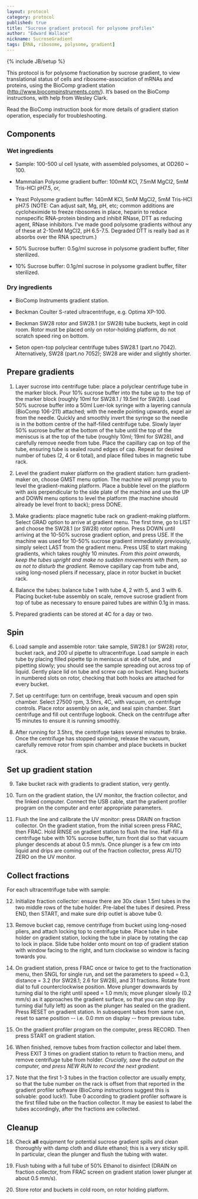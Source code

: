 ```yaml
---
layout: protocol
category: protocol
published: true
title: "Sucrose gradient protocol for polysome profiles"
author: "Edward Wallace"
nickname: SucroseGradient
tags: [RNA, ribosome, polysome, gradient]
---
```

{% include JB/setup %}

This protocol is for polysome fractionation by sucrose gradient, to view
translational status of cells and ribosome-association of mRNAs and
proteins, using the BioComp gradient station
(http://www.biocompinstruments.com/). It’s based on the BioComp
instructions, with help from Wesley Clark.

Read the BioComp instruction book for more details of gradient station 
operation, especially for troubleshooting.


## Components ##

### Wet ingredients ###

-   Sample: 100-500 ul cell lysate, with assembled
    polysomes, at OD260 ~ 100.

-   Mammalian Polysome gradient buffer: 100mM KCl, 7.5mM MgCl2, 5mM
    Tris-HCl pH7.5, or,

-   Yeast Polysome gradient buffer: 140mM KCl, 5mM MgCl2, 5mM Tris-HCl pH7.5
    (NOTE: Can adjust salt, Mg, pH, etc; common additions are cycloheximide to
    freeze ribosomes in place, heparin to reduce nonspecific RNA-protein binding and
    inhibit RNase, DTT as reducing agent, RNase inhibitors. I've made good
    polysome gradients without any of these at 2-10mM MgCl2, pH 6.5-7.5. Degraded
    DTT is really bad as it absorbs over the RNA spectrum.)

-   50% Sucrose buffer: 0.5g/ml sucrose in polysome gradient buffer, filter sterilized.

-   10% Sucrose buffer: 0.1g/ml sucrose in polysome gradient buffer, filter sterilized.

### Dry ingredients ###

-   BioComp Instruments gradient station.

-   Beckman Coulter S-rated ultracentrifuge, e.g. Optima XP-100.

-   Beckman SW28 rotor and SW28.1 (or SW28) tube buckets, kept in cold room. Rotor
    must be placed only on rotor-holding platform, do not scratch speed ring on bottom.

-   Seton open-top polyclear centrifuge tubes SW28.1 (part.no 7042). Alternatively, 
    SW28 (part.no 7052); SW28 are wider and slightly shorter.
    

## Prepare gradients ##

1.  Layer sucrose into centrifuge tube: place a polyclear centrifuge tube in the
    marker block. Pour 10% sucrose buffer into the tube up to the top of the marker
    block (roughly 10ml for SW28.1 / 19.5ml for SW28). Load 50% sucrose buffer into
    a 50ml Luer-lok syringe with a layering cannula (BioComp 106-211) attached; with
    the needle pointing upwards, expel air from the needle. Quickly and smoothly
    invert the syringe so the needle is in the bottom centre of the half-filled
    centrifuge tube. Slowly layer 50% sucrose buffer at the bottom of the tube until
    the top of the meniscus is at the top of the tube (roughly 10ml; 19ml for SW28),
    and carefully remove needle from tube. Place the capillary cap on top of the
    tube, ensuring tube is sealed round edges of cap. Repeat for desired number of
    tubes (2, 4 or 6 total), and place filled tubes in magnetic tube rack.

2.  Level the gradient maker platform on the gradient station: turn
    gradient-maker on, choose GMST menu option. The machine will prompt you to level
    the gradient-making platform. Place a bubble level on the platform with axis
    perpendicular to the side plate of the machine and use the UP and DOWN menu
    options to level the platform (the machine should already be level front to
    back); press DONE.

3.  Make gradients: place magnetic tube rack on gradient-making platform. Select
    GRAD option to arrive at gradient menu. The first time, go to LIST and choose
    the SW28.1 (or SW28) rotor option. Press DOWN until arriving at the 10-50% sucrose 
    gradient option, and press USE. If the machine was used for 10-50% sucrose gradient
    immediately previously, simply select LAST from the gradient menu. Press USE to
    start making gradients, which takes roughly 10 minutes. *From this point onwards,
    keep the tubes upright and make no sudden movements with them, so as not to
    disturb the gradient.* Remove capillary cap from tube and, using long-nosed
    pliers if necessary, place in rotor bucket in bucket rack.

4.  Balance the tubes: balance tube 1 with tube 4, 2 with 5, and 3 with 6.
    Placing bucket-tube assembly on scale, remove sucrose gradient from top of tube
    as necessary to ensure paired tubes are within 0.1g in mass.

5.  Prepared gradients can be stored at 4C for a day or two.


## Spin ##

6.  Load sample and assemble rotor: take sample, SW28.1 (or SW28) rotor, 
    bucket rack, and 200 ul pipette to ultracentrifuge. Load sample in
    each tube by placing filled pipette tip in meniscus at side of tube,
    and pipetting slowly; you should see the sample spreading out across
    top of liquid. Gently place lid on tube and screw cap on bucket.
    Hang buckets in numbered slots on rotor, checking that both hooks
    are attached for every bucket.

7.  Set up centrifuge: turn on centrifuge, break vacuum and open
    spin chamber. Select 27500 rpm, 3.5hrs, 4C, with vacuum, on
    centrifuge controls. Place rotor assembly on axle, and seal
    spin chamber. Start centrifuge and fill out centrifuge logbook.
    Check on the centrifuge after 15 minutes to ensure it is
    running smoothly.

8.  After running for 3.5hrs, the centrifuge takes several minutes
    to brake. Once the centrifuge has stopped spinning, release the
    vacuum, carefully remove rotor from spin chamber and place buckets
    in bucket rack.


## Set up gradient station ##

9.  Take bucket rack with gradients to gradient station, very gently.

10. Turn on the gradient station, the UV monitor, the fraction collector, 
    and the linked computer. Connect the USB cable, start the gradient profiler
    program on the computer and enter appropriate parameters.

11. Flush the line and calibrate the UV monitor: press DRAIN on fraction
    collector. On the gradient station, from the initial screen press FRAC, then
    FRAC. Hold RINSE on gradient station to flush the line. Half-fill a centrifuge
    tube with 10% sucrose buffer, turn front dial so that vacuum plunger descends at
    about 0.5 mm/s. Once plunger is a few cm into liquid and drips are coming out of
    the fraction collector, press AUTO ZERO on the UV monitor.


## Collect fractions ##

For each ultracentrifuge tube with sample:

12. Initialize fraction collector: ensure there are 30x clean 1.5ml
    tubes in the two middle rows of the tube holder. Pre-label the tubes
    if desired. Press END, then START, and make sure drip outlet is
    above tube 0.

13. Remove bucket cap, remove centrifuge from bucket using long-nosed
    pliers, and attach locking top to centrifuge tube. Place tube in
    tube holder on gradient station, locking the tube in place by
    rotating the cap to lock in place. Slide tube holder onto mount on
    top of gradient station with window facing to the right, and turn
    clockwise so window is facing towards you.

14. On gradient station, press FRAC once or twice to get to the fractionation
    menu, then SNGL for single run, and set the parameters to speed = 0.3, distance
    = 3.2 (for SW28.1; 2.6 for SW28), and 31 fractions. Rotate front dial to full
    counterclockwise position. Move plunger downwards by turning dial to the right
    until speed = 1.0 mm/s; move plunger slowly (0.2 mm/s) as it approaches the
    gradient surface, so that you can stop (by turning dial fully left) as soon as
    the plunger has sealed on the gradient. Press RESET on gradient station. In
    subsequent tubes from same run, reset to same position -- i.e. 0.0 mm on display 
    -- from previous tube.

15. On the gradient profiler program on the computer, press RECORD. Then
    press START on gradient station.

16. When finished, remove tubes from fraction collector and label them.
    Press EXIT 3 times on gradient station to return to fraction menu,
    and remove centrifuge tube from holder. *Crucially, save the output
    on the computer, and press NEW RUN to record the next gradient.*

17. Note that the first 1-3 tubes in the fraction collector are usually
    empty, so that the tube number on the rack is offset from
    that reported in the gradient profiler software (BioComp 
    instructions suggest this is solvable: good luck!). Tube 0 according 
    to gradient profiler software is the first filled tube on the fraction 
    collector. It may be easiest to label the tubes accordingly, after the 
    fractions are collected. 


## Cleanup ##

18. Check **all** equipment for potential sucrose gradient spills and
    clean thoroughly with damp cloth and dilute ethanol; this is a very 
    sticky spill. In particular, clean the plunger and flush the tubing 
    with water. 

19. Flush tubing with a full tube of 50% Ethanol to disinfect (DRAIN on 
    fraction collector, from FRAC screen on gradient station lower plunger 
    at about 0.5 mm/s).

20. Store rotor and buckets in cold room, on rotor holding platform.


